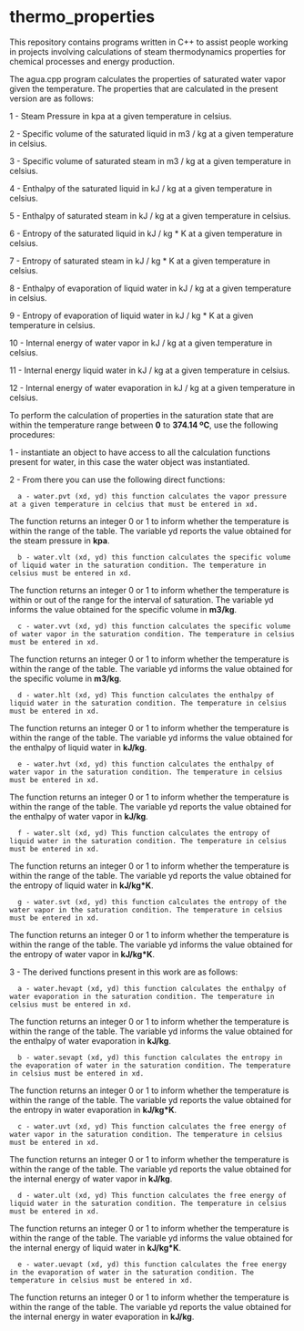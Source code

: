 # thermo_properties

This repository contains programs written in C++ to assist people working in projects involving calculations of steam thermodynamics properties for chemical processes and energy production.

The agua.cpp program calculates the properties of saturated water vapor given the temperature. The properties that are calculated in the present version are as follows:<P>

  1 - Steam Pressure in kpa at a given temperature in celsius.<p>
  2 - Specific volume of the saturated liquid in m3 / kg at a given temperature in celsius.<p>
  3 - Specific volume of saturated steam in m3 / kg at a given temperature in celsius.<p>
  4 - Enthalpy of the saturated liquid in kJ / kg at a given temperature in celsius.<p>
  5 - Enthalpy of saturated steam in kJ / kg at a given temperature in celsius.<p>
  6 - Entropy of the saturated liquid in kJ / kg * K at a given temperature in celsius.<p>
  7 - Entropy of saturated steam in kJ / kg * K at a given temperature in celsius.<p>
  8 - Enthalpy of evaporation of liquid water in kJ / kg at a given temperature in celsius.<p>
  9 - Entropy of evaporation of liquid water in kJ / kg * K at a given temperature in celsius.<p>
10 - Internal energy of water vapor in kJ / kg at a given temperature in celsius.<p>
11 - Internal energy liquid water in kJ / kg at a given temperature in celsius.<p>
12 - Internal energy of water evaporation in kJ / kg at a given temperature in celsius.<p>

To perform the calculation of properties in the saturation state that are within the temperature range between **0** to **374.14 ºC**, use the following procedures:<p>

1 - instantiate an object to have access to all the calculation functions present for water, in this case the water object was instantiated.<p>

2 - From there you can use the following direct functions:<p>
  
      a - water.pvt (xd, yd) this function calculates the vapor pressure at a given temperature in celcius that must be entered in xd.
The function returns an integer 0 or 1 to inform whether the temperature is within the range of the table. The variable yd reports the value obtained for the steam pressure in **kpa**.

      b - water.vlt (xd, yd) this function calculates the specific volume of liquid water in the saturation condition. The temperature in celsius must be entered in xd.
The function returns an integer 0 or 1 to inform whether the temperature is within or out of the range for the interval of saturation. The variable yd informs the value obtained for the specific volume in **m3/kg**. 

      c - water.vvt (xd, yd) this function calculates the specific volume of water vapor in the saturation condition. The temperature in celsius must be entered in xd.
The function returns an integer 0 or 1 to inform whether the temperature is within the range of the table. The variable yd informs the value obtained for the specific volume in **m3/kg**.

      d - water.hlt (xd, yd) This function calculates the enthalpy of liquid water in the saturation condition. The temperature in celsius must be entered in xd.
The function returns an integer 0 or 1 to inform whether the temperature is within the range of the table. The variable yd informs the value obtained for the enthalpy of liquid water in **kJ/kg**.

      e - water.hvt (xd, yd) this function calculates the enthalpy of water vapor in the saturation condition. The temperature in celsius must be entered in xd.
The function returns an integer 0 or 1 to inform whether the temperature is within the range of the table. The variable yd reports the value obtained for the enthalpy of water vapor in **kJ/kg**.

      f - water.slt (xd, yd) This function calculates the entropy of liquid water in the saturation condition. The temperature in celsius must be entered in xd.
The function returns an integer 0 or 1 to inform whether the temperature is within the range of the table. The variable yd reports the value obtained for the entropy of liquid water in **kJ/kg*K**.

      g - water.svt (xd, yd) this function calculates the entropy of the water vapor in the saturation condition. The temperature in celsius must be entered in xd.
The function returns an integer 0 or 1 to inform whether the temperature is within the range of the table. The variable yd informs the value obtained for the entropy of water vapor in **kJ/kg*K**.

3 - The derived functions present in this work are as follows:

      a - water.hevapt (xd, yd) this function calculates the enthalpy of water evaporation in the saturation condition. The temperature in celsius must be entered in xd.
The function returns an integer 0 or 1 to inform whether the temperature is within the range of the table. The variable yd informs the value obtained for the enthalpy of water evaporation in **kJ/kg**.

      b - water.sevapt (xd, yd) this function calculates the entropy in the evaporation of water in the saturation condition. The temperature in celsius must be entered in xd.
The function returns an integer 0 or 1 to inform whether the temperature is within the range of the table. The variable yd reports the value obtained for the entropy in water evaporation in **kJ/kg*K**.

      c - water.uvt (xd, yd) This function calculates the free energy of water vapor in the saturation condition. The temperature in celsius must be entered in xd.
The function returns an integer 0 or 1 to inform whether the temperature is within the range of the table. The variable yd reports the value obtained for the internal energy of water vapor in **kJ/kg**.

      d - water.ult (xd, yd) This function calculates the free energy of liquid water in the saturation condition. The temperature in celsius must be entered in xd.
The function returns an integer 0 or 1 to inform whether the temperature is within the range of the table. The variable yd informs the value obtained for the internal energy of liquid water in **kJ/kg*K**.

      e - water.uevapt (xd, yd) this function calculates the free energy in the evaporation of water in the saturation condition. The temperature in celsius must be entered in xd.
The function returns an integer 0 or 1 to inform whether the temperature is within the range of the table. The variable yd reports the value obtained for the internal energy in water evaporation in **kJ/kg**.
